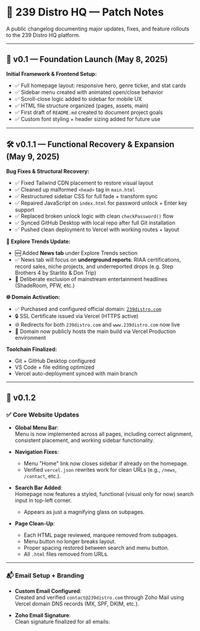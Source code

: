 # 📓 239 Distro HQ — Patch Notes

A public changelog documenting major updates, fixes, and feature rollouts to the 239 Distro HQ platform.

---

## 🚀 v0.1 — Foundation Launch (May 8, 2025)

**Initial Framework & Frontend Setup:**
- ✅ Full homepage layout: responsive hero, genre ticker, and stat cards
- ✅ Sidebar menu created with animated open/close behavior
- ✅ Scroll-close logic added to sidebar for mobile UX
- ✅ HTML file structure organized (pages, assets, main)
- ✅ First draft of `README.md` created to document project goals
- ✅ Custom font styling + header sizing added for future use

---

## 🛠️ v0.1.1 — Functional Recovery & Expansion (May 9, 2025)

**Bug Fixes & Structural Recovery:**
- ✅ Fixed Tailwind CDN placement to restore visual layout
- ✅ Cleaned up malformed `<head>` tag in `main.html`
- ✅ Restructured sidebar CSS for full fade + transform sync
- ✅ Repaired JavaScript on `index.html` for password unlock + Enter key support
- ✅ Replaced broken unlock logic with clean `checkPassword()` flow
- ✅ Synced GitHub Desktop with local repo after full Git installation
- ✅ Pushed clean deployment to Vercel with working routes + layout

**📰 Explore Trends Update:**
- 🆕 Added **News tab** under Explore Trends section
- ✅ News tab will focus on **underground reports**: RIAA certifications, record sales, niche projects, and underreported drops (e.g. Step Brothers 4 by Starlito & Don Trip)
- 🚫 Deliberate exclusion of mainstream entertainment headlines (ShadeRoom, PFW, etc.)

**🌐 Domain Activation:**
- ✅ Purchased and configured official domain: [`239distro.com`](https://239distro.com)
- 🔒 SSL Certificate issued via Vercel (HTTPS active)
- 🌐 Redirects for both `239distro.com` and `www.239distro.com` now live
- 🧭 Domain now publicly hosts the main build via Vercel Production environment

**Toolchain Finalized:**
- Git + GitHub Desktop configured
- VS Code + file editing optimized
- Vercel auto-deployment synced with main branch

---

## 🧱 v0.1.2

### ✅ Core Website Updates
- **Global Menu Bar**:  
  Menu is now implemented across all pages, including correct alignment, consistent placement, and working sidebar functionality.

- **Navigation Fixes**:  
  - Menu "Home" link now closes sidebar if already on the homepage.  
  - Verified `vercel.json` rewrites work for clean URLs (e.g., `/news`, `/contact`, etc.).

- **Search Bar Added**:  
  Homepage now features a styled, functional (visual only for now) search input in top-left corner.  
  - Appears as just a magnifying glass on subpages.

- **Page Clean-Up**:  
  - Each HTML page reviewed, marquee removed from subpages.  
  - Menu button no longer breaks layout.  
  - Proper spacing restored between search and menu button.  
  - All `.html` files removed from URLs.

---

### 📬 Email Setup + Branding
- **Custom Email Configured**:  
  Created and verified `contact@239distro.com` through Zoho Mail using Vercel domain DNS records (MX, SPF, DKIM, etc.).

- **Zoho Email Signature**:  
  Clean signature finalized for all emails:

